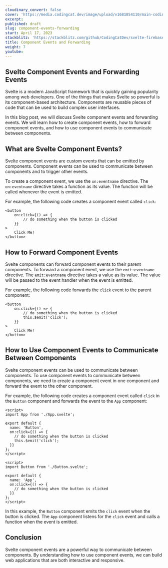 ```yaml
---
cloudinary_convert: false
cover: 'https://media.codingcat.dev/image/upload/v1681854110/main-codingcatdev-photo/courses/sveltekit-firebase/SvelteFirebase_07.png'
excerpt:
published: draft
slug: component-events-forwarding
start: April 17, 2023
stackblitz: 'https://stackblitz.com/github/CodingCatDev/svelte-firebase-course/tree/07-component-events-forwarding?embed=1&file=apps/svelte-site/src/routes/+page.svelte'
title: Component Events and Forwarding
weight: 7
youtube:
---
```


## Svelte Component Events and Forwarding Events

Svelte is a modern JavaScript framework that is quickly gaining popularity among web developers. One of the things that makes Svelte so powerful is its component-based architecture. Components are reusable pieces of code that can be used to build complex user interfaces.

In this blog post, we will discuss Svelte component events and forwarding events. We will learn how to create component events, how to forward component events, and how to use component events to communicate between components.

## What are Svelte Component Events?

Svelte component events are custom events that can be emitted by components. Component events can be used to communicate between components and to trigger other events.

To create a component event, we use the `on:eventname` directive. The `on:eventname` directive takes a function as its value. The function will be called whenever the event is emitted.

For example, the following code creates a component event called `click`:

```svelte
<button
	on:click={() => {
		// do something when the button is clicked
	}}
>
	Click Me!
</button>
```

## How to Forward Component Events

Svelte components can forward component events to their parent components. To forward a component event, we use the `emit:eventname` directive. The `emit:eventname` directive takes a value as its value. The value will be passed to the event handler when the event is emitted.

For example, the following code forwards the `click` event to the parent component:

```svelte
<button
	on:click={() => {
		// do something when the button is clicked
		this.$emit('click');
	}}
>
	Click Me!
</button>
```

## How to Use Component Events to Communicate Between Components

Svelte component events can be used to communicate between components. To use component events to communicate between components, we need to create a component event in one component and forward the event to the other component.

For example, the following code creates a component event called `click` in the `Button` component and forwards the event to the `App` component:

```svelte
<script>
import App from './App.svelte';

export default {
  name: 'Button',
  on:click={() => {
    // do something when the button is clicked
    this.$emit('click');
  }}
};
</script>
```

```svelte
<script>
import Button from './Button.svelte';

export default {
  name: 'App',
  on:click={() => {
    // do something when the button is clicked
  }}
};
</script>
```

In this example, the `Button` component emits the `click` event when the button is clicked. The `App` component listens for the `click` event and calls a function when the event is emitted.

## Conclusion

Svelte component events are a powerful way to communicate between components. By understanding how to use component events, we can build web applications that are both interactive and responsive.
